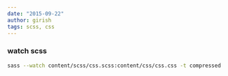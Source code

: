 ```yaml
---
date: "2015-09-22"
author: girish
tags: scss, css
---
```


### watch scss


```bash
sass --watch content/scss/css.scss:content/css/css.css -t compressed
```